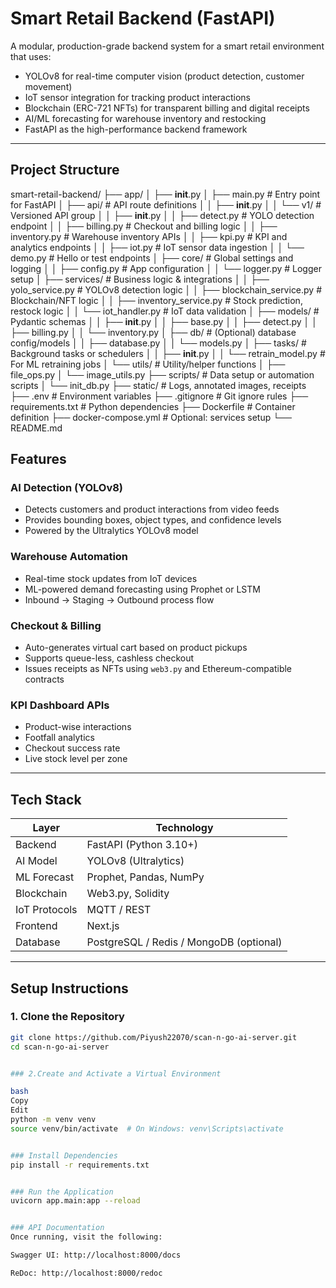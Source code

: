 # Smart Retail Backend (FastAPI)

A modular, production-grade backend system for a smart retail environment that uses:

- YOLOv8 for real-time computer vision (product detection, customer movement)
- IoT sensor integration for tracking product interactions
- Blockchain (ERC-721 NFTs) for transparent billing and digital receipts
- AI/ML forecasting for warehouse inventory and restocking
- FastAPI as the high-performance backend framework

---

## Project Structure
smart-retail-backend/
├── app/
│   ├── __init__.py
│   ├── main.py                     # Entry point for FastAPI
│   ├── api/                        # API route definitions
│   │   ├── __init__.py
│   │   └── v1/                     # Versioned API group
│   │       ├── __init__.py
│   │       ├── detect.py           # YOLO detection endpoint
│   │       ├── billing.py          # Checkout and billing logic
│   │       ├── inventory.py        # Warehouse inventory APIs
│   │       ├── kpi.py              # KPI and analytics endpoints
│   │       ├── iot.py              # IoT sensor data ingestion
│   │       └── demo.py             # Hello or test endpoints
│   ├── core/                       # Global settings and logging
│   │   ├── config.py               # App configuration
│   │   └── logger.py               # Logger setup
│   ├── services/                   # Business logic & integrations
│   │   ├── yolo_service.py         # YOLOv8 detection logic
│   │   ├── blockchain_service.py   # Blockchain/NFT logic
│   │   ├── inventory_service.py    # Stock prediction, restock logic
│   │   └── iot_handler.py          # IoT data validation
│   ├── models/                     # Pydantic schemas
│   │   ├── __init__.py
│   │   ├── base.py
│   │   ├── detect.py
│   │   ├── billing.py
│   │   └── inventory.py
│   ├── db/                         # (Optional) database config/models
│   │   ├── database.py
│   │   └── models.py
│   ├── tasks/                      # Background tasks or schedulers
│   │   ├── __init__.py
│   │   └── retrain_model.py        # For ML retraining jobs
│   └── utils/                      # Utility/helper functions
│       ├── file_ops.py
│       └── image_utils.py
├── scripts/                        # Data setup or automation scripts
│   └── init_db.py
├── static/                         # Logs, annotated images, receipts
├── .env                            # Environment variables
├── .gitignore                      # Git ignore rules
├── requirements.txt                # Python dependencies
├── Dockerfile                      # Container definition
├── docker-compose.yml              # Optional: services setup
└── README.md



## Features

### AI Detection (YOLOv8)
- Detects customers and product interactions from video feeds
- Provides bounding boxes, object types, and confidence levels
- Powered by the Ultralytics YOLOv8 model

### Warehouse Automation
- Real-time stock updates from IoT devices
- ML-powered demand forecasting using Prophet or LSTM
- Inbound → Staging → Outbound process flow

### Checkout & Billing
- Auto-generates virtual cart based on product pickups
- Supports queue-less, cashless checkout
- Issues receipts as NFTs using `web3.py` and Ethereum-compatible contracts

### KPI Dashboard APIs
- Product-wise interactions
- Footfall analytics
- Checkout success rate
- Live stock level per zone

---

## Tech Stack

| Layer        | Technology             |
|--------------|------------------------|
| Backend      | FastAPI (Python 3.10+) |
| AI Model     | YOLOv8 (Ultralytics)   |
| ML Forecast  | Prophet, Pandas, NumPy |
| Blockchain   | Web3.py, Solidity      |
| IoT Protocols| MQTT / REST            |
| Frontend     | Next.js                |
| Database     | PostgreSQL / Redis / MongoDB (optional) |

---

## Setup Instructions

### 1. Clone the Repository
```bash
git clone https://github.com/Piyush22070/scan-n-go-ai-server.git
cd scan-n-go-ai-server


### 2.Create and Activate a Virtual Environment

bash
Copy
Edit
python -m venv venv
source venv/bin/activate  # On Windows: venv\Scripts\activate


### Install Dependencies
pip install -r requirements.txt


### Run the Application
uvicorn app.main:app --reload


### API Documentation
Once running, visit the following:

Swagger UI: http://localhost:8000/docs

ReDoc: http://localhost:8000/redoc